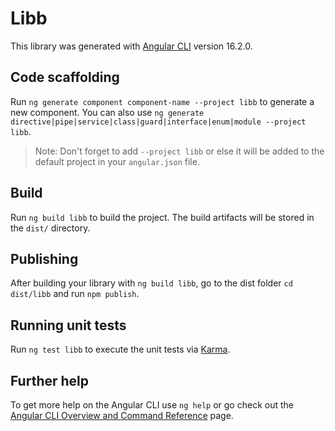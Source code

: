 # Libb

This library was generated with [Angular CLI](https://github.com/angular/angular-cli) version 16.2.0.

## Code scaffolding

Run `ng generate component component-name --project libb` to generate a new component. You can also use `ng generate directive|pipe|service|class|guard|interface|enum|module --project libb`.
> Note: Don't forget to add `--project libb` or else it will be added to the default project in your `angular.json` file. 

## Build

Run `ng build libb` to build the project. The build artifacts will be stored in the `dist/` directory.

## Publishing

After building your library with `ng build libb`, go to the dist folder `cd dist/libb` and run `npm publish`.

## Running unit tests

Run `ng test libb` to execute the unit tests via [Karma](https://karma-runner.github.io).

## Further help

To get more help on the Angular CLI use `ng help` or go check out the [Angular CLI Overview and Command Reference](https://angular.io/cli) page.
